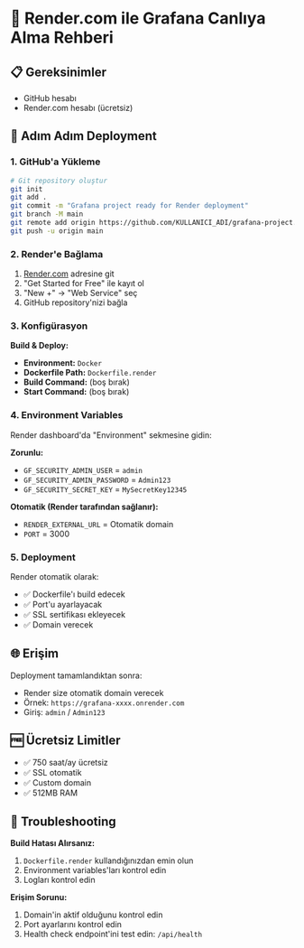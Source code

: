 # 🚀 Render.com ile Grafana Canlıya Alma Rehberi

## 📋 Gereksinimler
- GitHub hesabı
- Render.com hesabı (ücretsiz)

## 🎯 Adım Adım Deployment

### 1. GitHub'a Yükleme
```bash
# Git repository oluştur
git init
git add .
git commit -m "Grafana project ready for Render deployment"
git branch -M main
git remote add origin https://github.com/KULLANICI_ADI/grafana-project.git
git push -u origin main
```

### 2. Render'e Bağlama
1. [Render.com](https://render.com) adresine git
2. "Get Started for Free" ile kayıt ol
3. "New +" → "Web Service" seç
4. GitHub repository'nizi bağla

### 3. Konfigürasyon
**Build & Deploy:**
- **Environment:** `Docker`
- **Dockerfile Path:** `Dockerfile.render`
- **Build Command:** (boş bırak)
- **Start Command:** (boş bırak)

### 4. Environment Variables
Render dashboard'da "Environment" sekmesine gidin:

**Zorunlu:**
- `GF_SECURITY_ADMIN_USER` = `admin`
- `GF_SECURITY_ADMIN_PASSWORD` = `Admin123`
- `GF_SECURITY_SECRET_KEY` = `MySecretKey12345`

**Otomatik (Render tarafından sağlanır):**
- `RENDER_EXTERNAL_URL` = Otomatik domain
- `PORT` = 3000

### 5. Deployment
Render otomatik olarak:
- ✅ Dockerfile'ı build edecek
- ✅ Port'u ayarlayacak
- ✅ SSL sertifikası ekleyecek
- ✅ Domain verecek

## 🌐 Erişim
Deployment tamamlandıktan sonra:
- Render size otomatik domain verecek
- Örnek: `https://grafana-xxxx.onrender.com`
- Giriş: `admin` / `Admin123`

## 🆓 Ücretsiz Limitler
- ✅ 750 saat/ay ücretsiz
- ✅ SSL otomatik
- ✅ Custom domain
- ✅ 512MB RAM

## 🔧 Troubleshooting
**Build Hatası Alırsanız:**
1. `Dockerfile.render` kullandığınızdan emin olun
2. Environment variables'ları kontrol edin
3. Logları kontrol edin

**Erişim Sorunu:**
1. Domain'in aktif olduğunu kontrol edin
2. Port ayarlarını kontrol edin
3. Health check endpoint'ini test edin: `/api/health`
